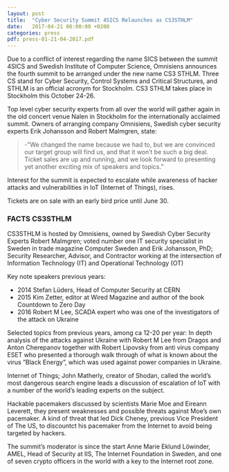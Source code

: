 ```yaml
---
layout: post
title:  "Cyber Security Summit 4SICS Relaunches as CS3STHLM"
date:   2017-04-21 06:00:00 +0200
categories: press
pdf: press-01-21-04-2017.pdf
---
```


Due to a conflict of interest regarding the name SICS between the summit 4SICS and Swedish Institute of Computer Science, Omnisiens announces the fourth summit to be arranged under the new name CS3 STHLM. Three CS stand for Cyber Security, Control Systems and Critical Structures, and STHLM is an official acronym for Stockholm. CS3 STHLM takes place in Stockholm this October 24-26.

Top level cyber security experts from all over the world will gather again in the old concert venue Nalen in Stockholm for the internationally acclaimed summit. Owners of arranging company Omnisiens, Swedish cyber security experts Erik Johansson and Robert Malmgren, state:

>-”We changed the name because we had to, but we are convinced our target group will find us, and that it won’t be such a big deal. Ticket sales are up and running, and we look forward to presenting yet another exciting mix of speakers and topics.”

Interest for the summit is expected to escalate while awareness of hacker attacks and vulnerabilities in IoT (Internet of Things), rises.

Tickets are on sale with an early bird price until June 30.

### FACTS CS3STHLM

CS3STHLM is hosted by Omnisiens, owned by Swedish Cyber Security Experts Robert Malmgren; voted number one IT security specialist in Sweden in trade magazine Computer Sweden and Erik Johansson, PhD; Security Researcher, Advisor, and Contractor working at the intersection of Information Technology (IT) and Operational Technology (OT)

Key note speakers previous years:
* 2014 Stefan Lüders, Head of Computer Security at CERN
* 2015 Kim Zetter, editor at Wired Magazine and author of the book Countdown to Zero Day
* 2016 Robert M Lee, SCADA expert who was one of the investigators of the attack on Ukraine

Selected topics from previous years, among ca 12-20 per year:
In depth analysis of the attacks against Ukraine with Robert M Lee from Dragos and Anton Cherepanov together with Robert Lipovsky from anti virus company ESET who presented a thorough walk through of what is known about the virus ”Black Energy”, which was used against power companies in Ukraine.

Internet of Things; John Matherly, creator of Shodan, called the world’s most dangerous search engine leads a discussion of escalation of IoT with a number of the world’s leading experts on the subject.

Hackable pacemakers discussed by scientists Marie Moe and Eireann Leverett, they present weaknesses and possible threats against Moe’s own pacemaker. A kind of threat that led Dick Cheney, previous Vice President of The US, to discountct his pacemaker from the Internet to avoid being targeted by hackers.

The summit’s moderator is since the start Anne Marie Eklund Löwinder, AMEL, Head of Security at IIS, The Internet Foundation in Sweden, and one of seven crypto officers in the world with a key to the Internet root zone.